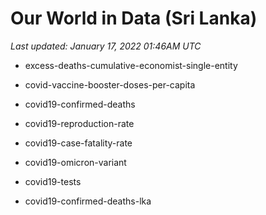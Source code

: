 # Our World in Data (Sri Lanka)

*Last updated: January 17, 2022 01:46AM UTC*

* excess-deaths-cumulative-economist-single-entity

* covid-vaccine-booster-doses-per-capita

* covid19-confirmed-deaths

* covid19-reproduction-rate

* covid19-case-fatality-rate

* covid19-omicron-variant

* covid19-tests

* covid19-confirmed-deaths-lka